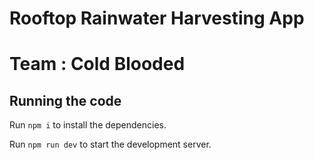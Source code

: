 
  # Rooftop Rainwater Harvesting App

  # Team : Cold Blooded

  ## Running the code

  Run `npm i` to install the dependencies.

  Run `npm run dev` to start the development server.
  
